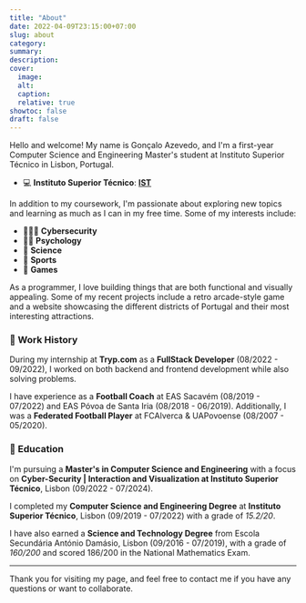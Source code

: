 ```yaml
---
title: "About"
date: 2022-04-09T23:15:00+07:00
slug: about
category:
summary:
description: 
cover:
  image:
  alt:
  caption: 
  relative: true
showtoc: false
draft: false
---
```


Hello and welcome! My name is Gonçalo Azevedo, and I'm a first-year Computer Science and Engineering Master's student at Instituto Superior Técnico in Lisbon, Portugal.

- 💻 **Instituto Superior Técnico**: [**IST**](https://tecnico.ulisboa.pt/pt/)

In addition to my coursework, I'm passionate about exploring new topics and learning as much as I can in my free time. Some of my interests include:

- 🧑🏻‍💻 **Cybersecurity**
- 🧑🏻 **Psychology**
- 🔬 **Science**
- 🏅 **Sports**
- 👾 **Games**

As a programmer, I love building things that are both functional and visually appealing. Some of my recent projects include a retro arcade-style game and a website showcasing the different districts of Portugal and their most interesting attractions.


### 📜 Work History 
During my internship at **Tryp.com** as a **FullStack Developer** (08/2022 - 09/2022), I worked on both backend and frontend development while also solving problems.

I have experience as a **Football Coach** at EAS Sacavém (08/2019 - 07/2022) and EAS Póvoa de Santa Iria (08/2018 - 06/2019). Additionally, I was a **Federated Football Player** at FCAlverca & UAPovoense (08/2007 - 05/2020).

### 🏫 Education 
I'm pursuing a **Master's in Computer Science and Engineering** with a focus on **Cyber-Security | Interaction and Visualization at Instituto Superior Técnico**,  Lisbon (09/2022 - 07/2024).

I completed my **Computer Science and Engineering Degree** at **Instituto Superior Técnico**, Lisbon (09/2019 - 07/2022) with a grade of *15.2/20*.

I have also earned a **Science and Technology Degree** from Escola Secundária António Damásio, Lisbon (09/2016 - 07/2019), with a grade of _160/200_ and scored 186/200 in the National Mathematics Exam.

***

Thank you for visiting my page, and feel free to contact me if you have any questions or want to collaborate.
